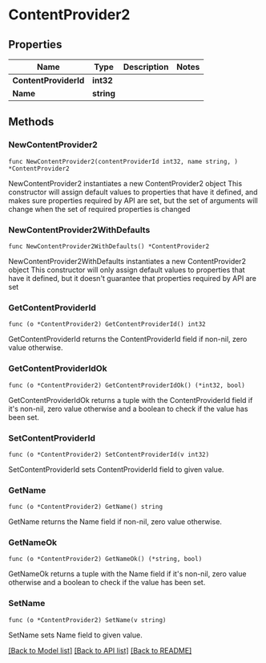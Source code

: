 # ContentProvider2

## Properties

Name | Type | Description | Notes
------------ | ------------- | ------------- | -------------
**ContentProviderId** | **int32** |  | 
**Name** | **string** |  | 

## Methods

### NewContentProvider2

`func NewContentProvider2(contentProviderId int32, name string, ) *ContentProvider2`

NewContentProvider2 instantiates a new ContentProvider2 object
This constructor will assign default values to properties that have it defined,
and makes sure properties required by API are set, but the set of arguments
will change when the set of required properties is changed

### NewContentProvider2WithDefaults

`func NewContentProvider2WithDefaults() *ContentProvider2`

NewContentProvider2WithDefaults instantiates a new ContentProvider2 object
This constructor will only assign default values to properties that have it defined,
but it doesn't guarantee that properties required by API are set

### GetContentProviderId

`func (o *ContentProvider2) GetContentProviderId() int32`

GetContentProviderId returns the ContentProviderId field if non-nil, zero value otherwise.

### GetContentProviderIdOk

`func (o *ContentProvider2) GetContentProviderIdOk() (*int32, bool)`

GetContentProviderIdOk returns a tuple with the ContentProviderId field if it's non-nil, zero value otherwise
and a boolean to check if the value has been set.

### SetContentProviderId

`func (o *ContentProvider2) SetContentProviderId(v int32)`

SetContentProviderId sets ContentProviderId field to given value.


### GetName

`func (o *ContentProvider2) GetName() string`

GetName returns the Name field if non-nil, zero value otherwise.

### GetNameOk

`func (o *ContentProvider2) GetNameOk() (*string, bool)`

GetNameOk returns a tuple with the Name field if it's non-nil, zero value otherwise
and a boolean to check if the value has been set.

### SetName

`func (o *ContentProvider2) SetName(v string)`

SetName sets Name field to given value.



[[Back to Model list]](../README.md#documentation-for-models) [[Back to API list]](../README.md#documentation-for-api-endpoints) [[Back to README]](../README.md)


